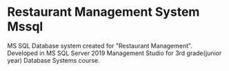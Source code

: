 # **Restaurant Management System Mssql**
MS SQL Database system created for "Restaurant Management". Developed in MS SQL Server 2019 Management Studio for 3rd grade(junior year) Database Systems course.
